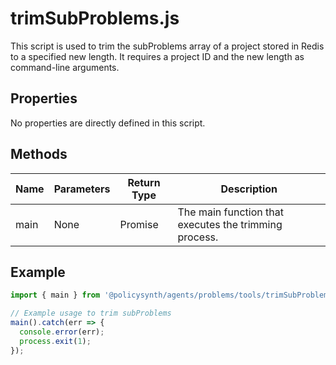 # trimSubProblems.js

This script is used to trim the subProblems array of a project stored in Redis to a specified new length. It requires a project ID and the new length as command-line arguments.

## Properties

No properties are directly defined in this script.

## Methods

| Name   | Parameters        | Return Type | Description                                       |
|--------|-------------------|-------------|---------------------------------------------------|
| main   | None              | Promise<void> | The main function that executes the trimming process. |

## Example

```typescript
import { main } from '@policysynth/agents/problems/tools/trimSubProblems.js';

// Example usage to trim subProblems
main().catch(err => {
  console.error(err);
  process.exit(1);
});
```